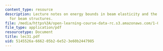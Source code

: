 ```yaml
---
content_type: resource
description: Lecture notes on energy bounds in beam elasticity and the stress method
  for beam structures.
file: /media/https%3A/open-learning-course-data-rc.s3.amazonaws.com/1-050-engineering-mechanics-i-fall-2007/5145526a666205b26e523e60b2447985_lec31.pdf
file_type: application/pdf
resourcetype: Document
title: lec31.pdf
uid: 5145526a-6662-05b2-6e52-3e60b2447985
---
```

